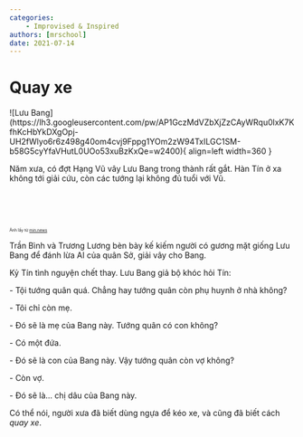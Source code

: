 ```yaml
---
categories:
    - Improvised & Inspired
authors: [mrschool]
date: 2021-07-14
---
```


# Quay xe

<div class="result" markdown>
![Lưu Bang](https://lh3.googleusercontent.com/pw/AP1GczMdVZbXjZzCAyWRqu0lxK7KfhKcHbYkDXgOpj-UH2fWlyo6r6z498g40om4cvj9Fppg1YOm2zW94TxILGC1SM-b58G5cyYfaVHutL0UOo53xuBzKxQe=w2400){ align=left width=360 }

Năm xưa, có đợt Hạng Vũ vây Lưu Bang trong thành rất gắt. Hàn Tín ở xa không tới giải cứu, còn các tướng lại không đủ tuổi với Vũ.
</div>

<br>
<br>
<!-- more -->
<br>

<span style="font-size: 0.5em;">Ảnh lấy từ [min.news](https://min.news/en/culture/a1fac218db5eb91cc609202167dae96d.html)</span>

Trần Bình và Trương Lương bèn bày kế kiếm người có gương mặt giống Lưu Bang để đánh lừa AI của quân Sở, giải vây cho Bang.

Kỷ Tín tình nguyện chết thay. Lưu Bang giả bộ khóc hỏi Tín:

\- Tội tướng quân quá. Chẳng hay tướng quân còn phụ huynh ở nhà không?

\- Tôi chỉ còn mẹ.

\- Đó sẽ là mẹ của Bang này. Tướng quân có con không?

\- Có một đứa.

\- Đó sẽ là con của Bang này. Vậy tướng quân còn vợ không?

\- Còn vợ.

\- Đó sẽ là... chị dâu của Bang này.

Có thể nói, người xưa đã biết dùng ngựa để kéo xe, và cũng đã biết cách *quay xe*.